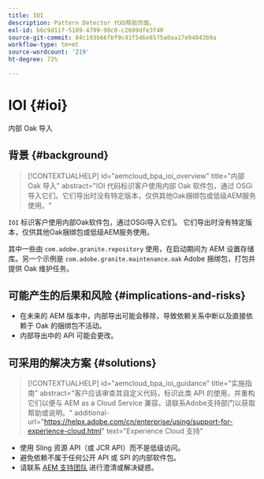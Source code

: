 ```yaml
---
title: IOI
description: Pattern Detector 代码帮助页面。
exl-id: b6c9d11f-5189-4799-98c0-c2699dfe3f40
source-git-commit: 84c193b66fbf9c41f546e8575a0aa17e94043b9a
workflow-type: tm+mt
source-wordcount: '219'
ht-degree: 72%

---
```


# IOI {#ioi}

内部 Oak 导入

## 背景 {#background}

>[!CONTEXTUALHELP]
>id="aemcloud_bpa_ioi_overview"
>title="内部 Oak 导入"
>abstract="IOI 代码标识客户使用内部 Oak 软件包，通过 OSGi 导入它们。它们导出时没有特定版本，仅供其他Oak捆绑包或低级AEM服务使用。"

`IOI`  标识客户使用内部Oak软件包，通过OSGi导入它们。 它们导出时没有特定版本，仅供其他Oak捆绑包或低级AEM服务使用。

其中一些由 `com.adobe.granite.repository` 使用，在启动期间为 AEM 设置存储库。另一个示例是 `com.adobe.granite.maintenance.oak` Adobe 捆绑包，打包并提供 Oak 维护任务。

## 可能产生的后果和风险 {#implications-and-risks}

* 在未来的 AEM 版本中，内部导出可能会移除，导致依赖关系中断以及直接依赖于 Oak 的捆绑包不活动。
* 内部导出中的 API 可能会更改。

## 可采用的解决方案 {#solutions}

>[!CONTEXTUALHELP]
>id="aemcloud_bpa_ioi_guidance"
>title="实施指南"
>abstract="客户应该审查其自定义代码，标识此类 API 的使用，并重构它们以便与 AEM as a Cloud Service 兼容。请联系Adobe支持部门以获取帮助或说明。"
>additional-url="https://helpx.adobe.com/cn/enterprise/using/support-for-experience-cloud.html" text="Experience Cloud 支持"

* 使用 Sling 资源 API（或 JCR API）而不是低级访问。
* 避免依赖不属于任何公开 API 或 SPI 的内部软件包。
* 请联系 [AEM 支持团队](https://helpx.adobe.com/cn/enterprise/using/support-for-experience-cloud.html) 进行澄清或解决疑惑。
